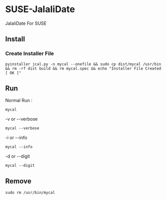 # SUSE-JalaliDate
JalaliDate For SUSE 









## Install




### Create Installer File

```
pyinstaller jcal.py -n mycal --onefile && sudo cp dist/mycal /usr/bin && rm -rf dist build && rm mycal.spec && echo "Installer File Created [ OK ]"
```


## Run


Normal Run :

```
mycal
```

-v or --verbose

```
mycal --verbose
```

-i or --info

```
mycal --info
```

-d or --digit

```
mycal --digit
```


## Remove 

```
sudo rm /usr/bin/mycal
```
